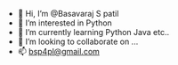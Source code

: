 - 👋 Hi, I’m @Basavaraj S patil
- 👀 I’m interested in Python 
- 🌱 I’m currently learning Python Java etc..
- 💞️ I’m looking to collaborate on ...
- 📫 bsp4pl@gmail.com

<!---
Bsp0007/Bsp0007 is a ✨ special ✨ repository because its `README.md` (this file) appears on your GitHub profile.
You can click the Preview link to take a look at your changes.
--->
